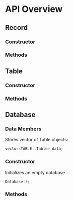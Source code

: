 # API Overview

## Record

### Constructor

### Methods

## Table

### Constructor

### Methods



## Database

### Data Members

Stores vector of Table objects:
```c++
vector<TABLE::Table> data;
```

### Constructor

Initializes an empty database
```c++
Database();
```

### Methods
